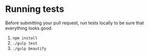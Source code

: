 # Running tests

Before submitting your pull request, run tests locally to be sure that
everything looks good.

1. `npm install`
2. `./gulp test`
2. `./gulp beautify`
